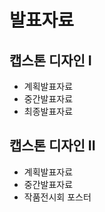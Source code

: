 # 발표자료
## 캡스톤 디자인 I
  - 계획발표자료
  - 중간발표자료
  - 최종발표자료
  
## 캡스톤 디자인 II
  - 계획발표자료
  - 중간발표자료
  - 작품전시회 포스터
  

